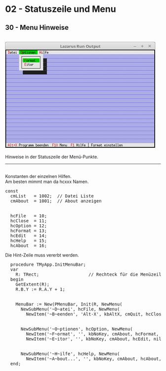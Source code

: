 # 02 - Statuszeile und Menu
## 30 - Menu Hinweise
<br>
<img src="image.png" alt="Selfhtml"><br><br>
Hinweise in der Statuszeile der Menü-Punkte.<br>
<hr><br>
Konstanten der einzelnen Hilfen.<br>
Am besten mimmt man da hcxxx Namen.<br>
<pre><code=pascal>const
  cmList   = 1002;  // Datei Liste</font>
  cmAbout  = 1001;  // About anzeigen</font>
<br>
  hcFile   = 10;</font>
  hcClose  = 11;</font>
  hcOption = 12;</font>
  hcFormat = 13;</font>
  hcEdit   = 14;</font>
  hcHelp   = 15;</font>
  hcAbout  = 16;</font></code></pre>
Die Hint-Zeile muss vererbt werden.<br>
<pre><code=pascal>  procedure TMyApp.InitMenuBar;
  var
    R: TRect;                   // Rechteck für die Menüzeilen-Position.
  begin
    GetExtent(R);
    R.B.Y := R.A.Y + 1;</font>
<br>
    MenuBar := New(PMenuBar, Init(R, NewMenu(
      NewSubMenu('~D~atei', hcFile, NewMenu(</font>
        NewItem('~B~eenden', 'Alt-X', kbAltX, cmQuit, hcClose, nil)),</font>
<br>
      NewSubMenu('~O~ptionen', hcOption, NewMenu(</font>
        NewItem('~F~ormat', '', kbNoKey, cmAbout, hcFormat,</font>
        NewItem('~E~itor', '', kbNoKey, cmAbout, hcEdit, nil))),</font>
<br>
      NewSubMenu('~H~ilfe', hcHelp, NewMenu(</font>
        NewItem('~A~bout...', '', kbNoKey, cmAbout, hcAbout, nil)), nil))))));</font>
  end;</code></pre>
<br>
